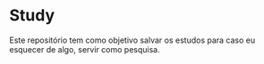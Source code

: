 # Study
Este repositório tem como objetivo salvar os estudos para caso eu esquecer de algo, servir como pesquisa.
